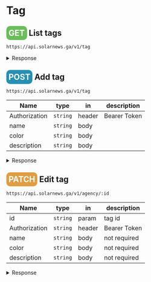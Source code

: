 # **Tag**

<style>
    .method {text-transform: uppercase; padding:6px; border-radius: 10px; font-weight: 700; color: white;}
    .get  {background-color: #6bbd5b;}
    .post {background-color: #268fb2;}
    .patch {background-color: #e09d43;}
    .delete {background-color: #d96367;}
    .round {padding: 0 9px; margin-right: 5px;}
</style>

## <span class="get method">Get</span> **List tags**

`https://api.solarnews.ga/v1/tag`

<details>
  <summary>Response</summary>

<span class="get method round"></span> **200: OK**

```json
{
  "result": [
    {
      "_id": "612b965352be8d8ccda8c87a",
      "name": "launch",
      "color": "ff0000",
      "description": "Tag for launch news"
    }
  ]
}
```

</details>

## <span class="post method">post</span> **Add tag**

`https://api.solarnews.ga/v1/tag`

| Name          | type     | in     | description  |
| ------------- | -------- | ------ | ------------ |
| Authorization | `string` | header | Bearer Token |
| name          | `string` | body   |              |
| color         | `string` | body   |              |
| description   | `string` | body   |              |

<details>
  <summary>Response</summary>

<span class="get method round"></span> **201: Created**

```json
{
  "inserted_id": "612b849528ea7d0035cada2c"
}
```

<span class="delete method round"></span> **400: Bad Request**

```json
{
  "name": "ValidationError",
  "message": "Validation Failed",
  "details": [
    {
      "name": "\"name\" is required"
    }
  ]
}
```

<span class="delete method round"></span> **401: Unauthorized**

```json
Unauthorized
```

</details>

## <span class="patch method">patch</span> **Edit tag**

`https://api.solarnews.ga/v1/agency/:id`

| Name          | type     | in     | description  |
| ------------- | -------- | ------ | ------------ |
| id            | `string` | param  | tag id       |
| Authorization | `string` | header | Bearer Token |
| name          | `string` | body   | not required |
| color         | `string` | body   | not required |
| description   | `string` | body   | not required |

<details>
  <summary>Response</summary>

<span class="get method round"></span> **200: OK**

```json
{
  "edited_obj": {
    "_id": "610ae608613feab861302c70",
    "name": "Launch",
    "color": "ffffff",
    "description": "Tag for launch news"
  }
}
```

<span class="delete method round"></span> **400: Bad Request**

```json
{
  "name": "ValidationError",
  "message": "Validation Failed",
  "details": [
    {
      "title": "\"title\" is not allowed"
    }
  ]
}
```

<span class="delete method round"></span> **404: Not Found**

```json
{
  "message": "tag not found"
}
```

<span class="delete method round"></span> **401: Unauthorized**

```json
Unauthorized
```

</details>
